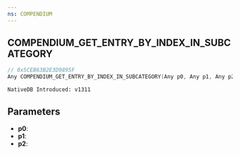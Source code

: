 ```yaml
---
ns: COMPENDIUM
---
```

## COMPENDIUM_GET_ENTRY_BY_INDEX_IN_SUBCATEGORY

```c
// 0x5CEB63B2E3D9895F
Any COMPENDIUM_GET_ENTRY_BY_INDEX_IN_SUBCATEGORY(Any p0, Any p1, Any p2);
```

```
NativeDB Introduced: v1311
```

## Parameters
* **p0**:
* **p1**:
* **p2**:
